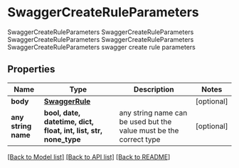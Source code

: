 # SwaggerCreateRuleParameters

SwaggerCreateRuleParameters SwaggerCreateRuleParameters SwaggerCreateRuleParameters SwaggerCreateRuleParameters SwaggerCreateRuleParameters swagger create rule parameters

## Properties
Name | Type | Description | Notes
------------ | ------------- | ------------- | -------------
**body** | [**SwaggerRule**](SwaggerRule.md) |  | [optional] 
**any string name** | **bool, date, datetime, dict, float, int, list, str, none_type** | any string name can be used but the value must be the correct type | [optional]

[[Back to Model list]](../README.md#documentation-for-models) [[Back to API list]](../README.md#documentation-for-api-endpoints) [[Back to README]](../README.md)



